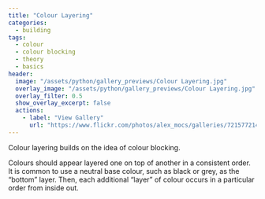 ```yaml
---
title: "Colour Layering"
categories:
  - building
tags:
  - colour
  - colour blocking
  - theory
  - basics
header:
  image: "/assets/python/gallery_previews/Colour Layering.jpg"
  overlay_image: "/assets/python/gallery_previews/Colour Layering.jpg"
  overlay_filter: 0.5
  show_overlay_excerpt: false
  actions:
    - label: "View Gallery"
      url: "https://www.flickr.com/photos/alex_mocs/galleries/72157721402527386/"
---
```


Colour layering builds on the idea of colour blocking.

Colours should appear layered one on top of another in a consistent order.
It is common to use a neutral base colour, such as black or grey, as the “bottom” layer. Then, each additional “layer” of colour occurs in a particular order from inside out.
